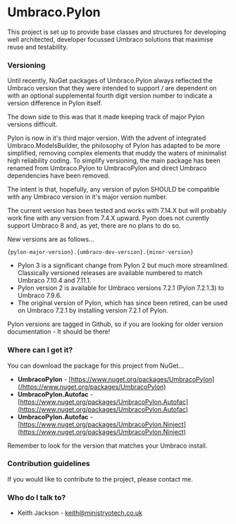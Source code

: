 # Umbraco.Pylon #
This project is set up to provide base classes and structures for developing well architected, developer focussed Umbraco solutions that maximise reuse and testability.

### Versioning ###
Until recently, NuGet packages of Umbraco.Pylon always reflected the Umbraco version that they were intended to support / are dependent on with an optional supplemental fourth digit version number to indicate a version difference in Pylon itself.

The down side to this was that it made keeping track of major Pylon versions difficult.

Pylon is now in it's third major version. With the advent of integrated Umbraco.ModelsBuilder, the philosophy of Pylon has adapted to be more simplified, removing complex elements that muddy the waters of minimalist high reliability coding. To simplify versioning, the main package has been renamed from Umbraco.Pylon to UmbracoPylon and direct Umbraco dependencies have been removed.

The intent is that, hopefully, any version of pylon SHOULD be compatible with any Umbraco version in it's major version number.

The current version has been tested and works with 7.14.X but will probably work fine with any version from 7.4.X upward. Pyon does not curently support Umbraco 8 and, as yet, there are no plans to do so.

New versions are as follows...

```
{pylon-major-version}.{umbraco-dev-version}.{minor-version}
```

* Pylon 3 is a significant change from Pylon 2 but much more streamlined. Classically versioned releases are available numbered to match Umbraco 7.10.4 and 7.11.1.
* Pylon version 2 is available for Umbraco versions 7.2.1 (Pylon 7.2.1.3) to Umbraco 7.9.6.
* The original version of Pylon, which has since been retired, can be used on Umbraco 7.2.1 by installing version 7.2.1 of Pylon.

Pylon versions are tagged in Github, so if you are looking for older version documentation - It should be there!

### Where can I get it? ###
You can download the package for this project from NuGet...

* **UmbracoPylon** - [https://www.nuget.org/packages/UmbracoPylon](/https://www.nuget.org/packages/UmbracoPylon)
* **UmbracoPylon.Autofac** - [https://www.nuget.org/packages/UmbracoPylon.Autofac](https://www.nuget.org/packages/UmbracoPylon.Autofac)
* **UmbracoPylon.Autofac** - [https://www.nuget.org/packages/UmbracoPylon.Ninject](https://www.nuget.org/packages/UmbracoPylon.Ninject)

Remember to look for the version that matches your Umbraco install.

### Contribution guidelines ###
If you would like to contribute to the project, please contact me.

### Who do I talk to? ###
* Keith Jackson - keith@ministryotech.co.uk